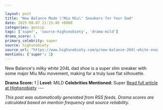 ```yaml
---

layout: post
title: "New Balance Made \"Miu Miu\" Sneakers for Your Dad"
date: 2025-08-07 21:15:40 +0000
categories: gossip
tags: ['super', 'source-highsnobiety', 'drama-mild']
drama_score: 1
primary_celebrity: super
source: highsnobiety
source_url: "https://www.highsnobiety.com/p/new-balance-204l-white-sneaker/"
mentions: {'super': 1}
---
```


New Balance's milky white 204L dad shoe is a super slim sneaker with some major Miu Miu movement, making for a truly luxe flat silhouette.

**Drama Score:** 1 | **Level:** MILD **Celebrities Mentioned:** Super [Read full article at Highsnobiety](https://www.highsnobiety.com/p/new-balance-204l-white-sneaker/) --- 

*This post was automatically generated from RSS feeds. Drama scores are calculated based on mention frequency and source reliability.*